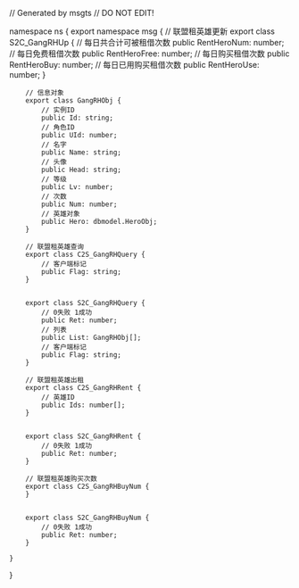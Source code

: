// Generated by msgts
// DO NOT EDIT!

namespace ns {
	export namespace msg {
		// 联盟租英雄更新
		export class S2C_GangRHUp {	
			// 每日共合计可被租借次数
			public RentHeroNum: number; 
			// 每日免费租借次数
			public RentHeroFree: number; 
			// 每日购买租借次数
			public RentHeroBuy: number; 
			// 每日已用购买租借次数
			public RentHeroUse: number; 
		}
		
		// 信息对象
		export class GangRHObj {	
			// 实例ID
			public Id: string; 
			// 角色ID
			public UId: number; 
			// 名字
			public Name: string; 
			// 头像
			public Head: string; 
			// 等级
			public Lv: number; 
			// 次数
			public Num: number; 
			// 英雄对象
			public Hero: dbmodel.HeroObj; 
		}
		
		// 联盟租英雄查询
		export class C2S_GangRHQuery {	
			// 客户端标记
			public Flag: string; 
		}
		
		
		export class S2C_GangRHQuery {	
			// 0失败 1成功
			public Ret: number; 
			// 列表
			public List: GangRHObj[]; 
			// 客户端标记
			public Flag: string; 
		}
		
		// 联盟租英雄出租
		export class C2S_GangRHRent {	
			// 英雄ID
			public Ids: number[]; 
		}
		
		
		export class S2C_GangRHRent {	
			// 0失败 1成功
			public Ret: number; 
		}
		
		// 联盟租英雄购买次数
		export class C2S_GangRHBuyNum {	
		}
		
		
		export class S2C_GangRHBuyNum {	
			// 0失败 1成功
			public Ret: number; 
		}
		
	}
}
